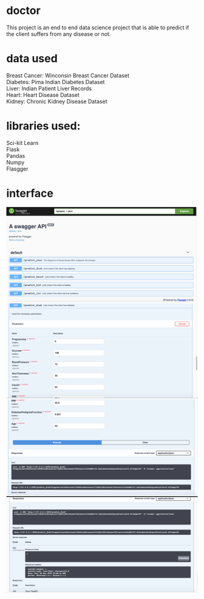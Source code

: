 # doctor

This project is an end to end data science project that is able to predict if the client suffers from any disease or not.

# data used

Breast Cancer: Winconsin Breast Cancer Dataset<br>
Diabetes: Pima Indian Diabetes Dataset<br>
Liver: Indian Patient Liver Records<br>
Heart: Heart Disease Dataset<br>
Kidney: Chronic Kidney Disease Dataset<br>

# libraries used:
Sci-kit Learn<br>
Flask<br>
Pandas<br>
Numpy<br>
Flasgger <br>

# interface

<img src="Images/User_Interface.png" width="800">

<img src="Images/test_01.png" width="800">

<img src="Images/test_02.png" width="800">

<img src="Images/test_03.png" width="800">




